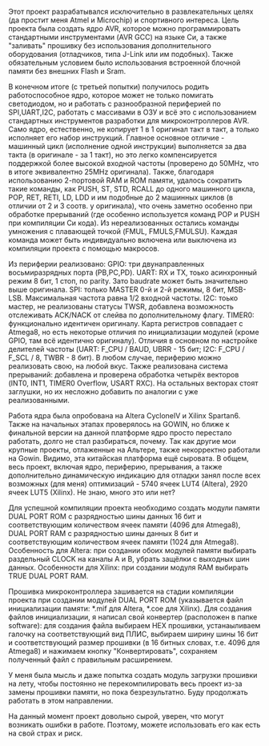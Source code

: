Этот проект разрабатывался исключительно в развлекательных целях (да простит меня Atmel и Microchip) и спортивного интереса. Цель проекта была создать ядро AVR, которое можно программировать стандартными инструментами (AVR GCC) на языке Си, а также "заливать" прошивку без использования дополнительного оборудования (отладчиков, типа J-Link или им подобных). Также обязательным условием было использования встроенной блочной памяти без внешних Flash и Sram.

В конечном итоге (с третьей попытки) получилось родить работоспособное ядро, которое может не только помигать светодиодом, но и работать с разнообразной периферией по SPI,UART,I2C, работать с массивами в ОЗУ и всё это с использованием стандартных инструментов разработки для микроконтроллеров AVR.
Само ядро, естественно, не копирует 1 в 1 оригинал такт в такт, а только исполняет его набор инструкций. Главное основное отличие - машинный цикл (исполнение одной инструкции) выполняется за два такта (в оригинале - за 1 такт), но это легко компенсируется поддержкой более высокой входной частоты (проверено до 50MHz, что в итоге эквивалентно 25MHz оригинала). Также, благодаря использованию 2-портовой RAM и ROM памяти, удалось сократить такие команды, как PUSH, ST, STD, RCALL до одного машинного цикла, POP, RET, RETI, LD, LDD и им подобные до 2 машинных циклов (в отличии от 2 и 3 соотв. у оригинала), что очень заметно особенно при обработке прерываний (где особенно используется команд POP и PUSH при компиляции Си кода). Из нереализованных остались команды умножения с плавающей точкой (FMUL, FMULS,FMULSU). Каждая команда может быть индивидуально включена или выключена из компиляции проекта с помощью макросов.

Из периферии реализовано:
GPIO: три двунаправленных восьмиразрядных порта (PB,PC,PD).
UART: RX и TX, тоько асинхронный режим 8 бит, 1 стоп, no parity. Зато baudrate может быть значительно выше оригинала.
SPI: только MASTER 0-й и 2-й режимы, 8 бит, MSB-LSB. Максимальная частота равна 1/2 входной частоты.
I2C: тоько мастер, не реализованы статусы TWSR, добавлена возможность отслеживать ACK/NACK от слейва по дополнительному флагу.
TIMER0: функционально идентичен оригиналу.
Карта регистров совпадает с Atmega8, но есть некоторые отличия по инициализации модулей (кроме GPIO, там всё идентично оригиналу). Отличия в основном по настройке делителей частоты (UART: F_CPU / BAUD, UBRR - 15 бит; I2C: F_CPU / F_SCL / 8, TWBR - 8 бит).
В любом случае, периферию можно реализовать свою, на любой вкус.
Также реализована система прерываний: добавлена и проверена обработка четырёх векторов (INT0, INT1, TIMER0 Overflow, USART RXC). На остальных векторах стоят заглушки, но их несложно добавить по аналогии с уже реализованными.

Работа ядра была опробована на Altera CycloneIV и Xilinx Spartan6. Также на начальных этапах проверялось на GOWIN, но ближе к финальной версии на данной платформе ядро просто перестало работать, долго не стал разбираться, почему. Так как другие мои крупные проекты, отлаженные на Альтере, также некорректно работали на Gowin. Видимо, эта китайская платформа ещё сыровата. В общем, весь проект, включая ядро, периферию, прерывания, а также дополнительно динамическую индикацию для отладки занял после всех возможных (для меня) оптимизаций - 5740 ячеек LUT4 (Altera), 2920 ячеек LUT5 (Xilinx). Не знаю, много это или нет? 

Для успешной компиляции проекта необходимо создать модули памяти DUAL PORT ROM с разрядностью шины данных 16 бит и соответствующим количеством ячеек памяти (4096 для Atmega8), DUAL PORT RAM с разрядностью шины данных 8 бит и соответствующим количеством ячеек памяти (1024 для Atmega8). Особенность для Altera: при создании обоих модулей памяти выбирать раздельный CLOCK на каналы A и B, убрать защёлки с выходных шин данных. Особенности для Xilinx: при создании модуля RAM выбирать TRUE DUAL PORT RAM. 

Прошивка микроконтроллера зашивается на стадии компиляции проекта при создании модулей DUAL PORT ROM (указывается файл инициализации памяти: *.mif для Altera, *.coe для Xilinx). Для создания файлов инициализации, я написал свой конвертер (расположен в папке software): для создания файла выбираем HEX прошивки, устанаыливаем галочку на соответствующий вид ПЛИС, выбираем ширину шины 16 бит и соответствующий размер прошивки (в 16 битных словах, т.е. 4096 для Atmega8) и нажимаем кнопку "Конвертировать", сохраняем полученный файл с правильным расширением. 

У меня была мысль и даже попытка создать модуль загрузки прошивки на лету, чтобы постоянно не перекомпилировать весь проект из-за замены прошивки памяти, но пока безрезультатно. Буду продолжать работать в этом направлении.

На данный момент проект довольно сырой, уверен, что могут возникать ошибки в работе. Поэтому, можете использовать его как есть на свой страх и риск.

